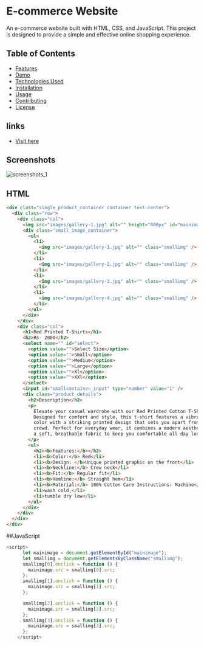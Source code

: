 # E-commerce Website

An e-commerce website built with HTML, CSS, and JavaScript. This project is designed to provide a simple and effective online shopping experience.

## Table of Contents

- [Features](#features)
- [Demo](#demo)
- [Technologies Used](#technologies-used)
- [Installation](#installation)
- [Usage](#usage)
- [Contributing](#contributing)
- [License](#license)

## links

- [Visit here](https://adityamishras.github.io/Ecommerce_1)

## Screenshots

![screenshots_1](https://github.com/adityamishras/Ecommerce_1/assets/136791974/f2519b5c-d7bb-4778-b2c7-b8378200b235)

## HTML

```html
<div class="single_product_container container text-center">
  <div class="row">
    <div class="col">
      <img src="images/gallery-1.jpg" alt="" height="800px" id="mainimage" />
      <div class="small_image_container">
        <ul>
          <li>
            <img src="images/gallery-1.jpg" alt="" class="smallimg" />
          </li>
          <li>
            <img src="images/gallery-2.jpg" alt="" class="smallimg" />
          </li>
          <li>
            <img src="images/gallery-3.jpg" alt="" class="smallimg" />
          </li>
          <li>
            <img src="images/gallery-4.jpg" alt="" class="smallimg" />
          </li>
        </ul>
      </div>
    </div>
    <div class="col">
      <h1>Red Printed T-Shirts</h1>
      <h2>Rs- 2000</h2>
      <select name="" id="select">
        <option value="">Select Size</option>
        <option value="">Small</option>
        <option value="">Medium</option>
        <option value="">Large</option>
        <option value="">Xl</option>
        <option value="">XXl</option>
      </select>
      <input id="smallcontainer_input" type="number" value="1" />
      <div class="product_details">
        <h2>Description</h2>
        <p>
          Elevate your casual wardrobe with our Red Printed Cotton T-Shirt.
          Designed for comfort and style, this t-shirt features a vibrant red
          color with a striking printed design that sets you apart from the
          crowd. Perfect for everyday wear, it combines a modern aesthetic with
          a soft, breathable fabric to keep you comfortable all day long.
        </p>
        <ul>
          <h2><b>Features:</b></h2>
          <li><b>Color:</b> Red</li>
          <li><b>Design: </b>Unique printed graphic on the front</li>
          <li><b>Neckline:</b> Crew neck</li>
          <li><b>Fit:</b> Regular fit</li>
          <li><b>Hemline:</b> Straight hem</li>
          <li><b>Material:</b> 100% Cotton Care Instructions: Machine</li>
          <li>wash cold,</li>
          <li>tumble dry low</li>
        </ul>
      </div>
    </div>
  </div>
</div>
```

##JavaScript

```javascript
<script>
      let mainimage = document.getElementById("mainimage");
      let smallimg = document.getElementsByClassName("smallimg");
      smallimg[0].onclick = function () {
        mainimage.src = smallimg[0].src;
      };
      smallimg[1].onclick = function () {
        mainimage.src = smallimg[1].src;
      };

      smallimg[2].onclick = function () {
        mainimage.src = smallimg[2].src;
      };
      smallimg[3].onclick = function () {
        mainimage.src = smallimg[3].src;
      };
    </script>
```
